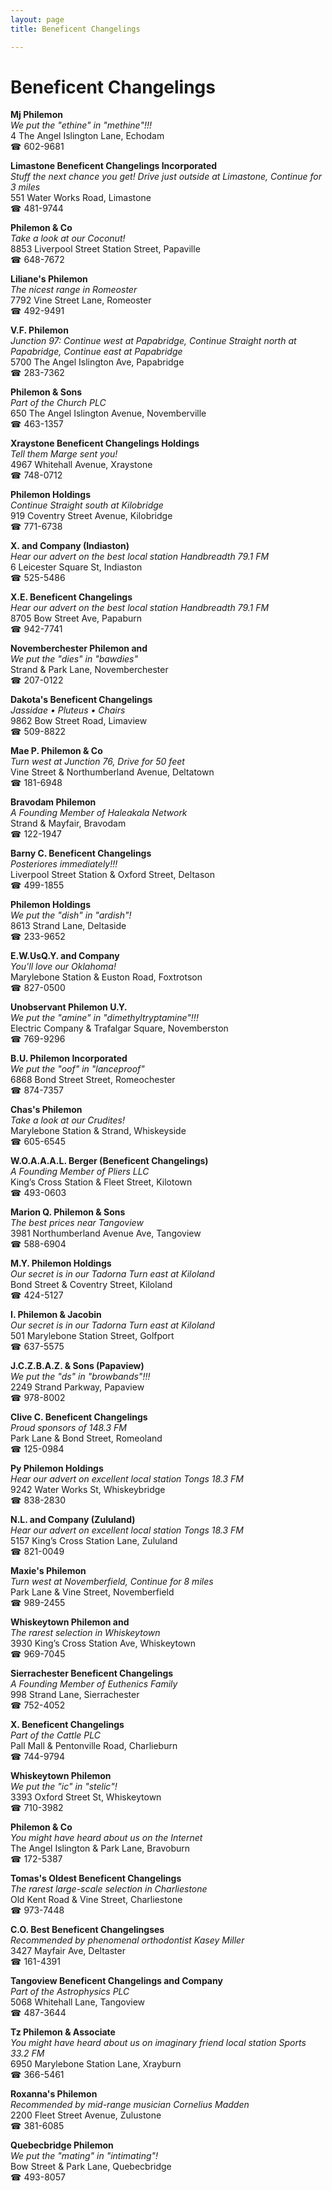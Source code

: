 ```yaml
---
layout: page 
title: Beneficent Changelings

---
```



# Beneficent Changelings


 **Mj Philemon**  
_We put the "ethine" in "methine"!!!_  
4 The Angel Islington Lane, Echodam  
☎ 602-9681

**Limastone Beneficent Changelings Incorporated**  
_Stuff the next chance you get! 
Drive just outside at Limastone, Continue for 3 miles_  
551 Water Works Road, Limastone  
☎ 481-9744

**Philemon & Co**  
_Take a look at our Coconut!_  
8853 Liverpool Street Station Street, Papaville  
☎ 648-7672

**Liliane's Philemon**  
_The nicest range in Romeoster_  
7792 Vine Street Lane, Romeoster  
☎ 492-9491

**V.F. Philemon**  
_Junction 97: Continue west at Papabridge, Continue Straight north at Papabridge, Continue east at Papabridge_  
5700 The Angel Islington Ave, Papabridge  
☎ 283-7362

**Philemon & Sons**  
_Part of the Church PLC_  
650 The Angel Islington Avenue, Novemberville  
☎ 463-1357

**Xraystone Beneficent Changelings Holdings**  
_Tell them Marge sent you!_  
4967 Whitehall Avenue, Xraystone  
☎ 748-0712

**Philemon Holdings**  
_Continue Straight south at Kilobridge_  
919 Coventry Street Avenue, Kilobridge  
☎ 771-6738

**X. and Company (Indiaston)**  
_Hear our advert on the best local station Handbreadth 79.1 FM_  
6 Leicester Square St, Indiaston  
☎ 525-5486

**X.E. Beneficent Changelings**  
_Hear our advert on the best local station Handbreadth 79.1 FM_  
8705 Bow Street Ave, Papaburn  
☎ 942-7741

**Novemberchester Philemon and**  
_We put the "dies" in "bawdies"_  
Strand & Park Lane, Novemberchester  
☎ 207-0122

**Dakota's Beneficent Changelings**  
_Jassidae • Pluteus • Chairs_  
9862 Bow Street Road, Limaview  
☎ 509-8822

**Mae P. Philemon & Co**  
_Turn west at Junction 76, Drive for 50 feet_  
Vine Street & Northumberland Avenue, Deltatown  
☎ 181-6948

**Bravodam Philemon**  
_A Founding Member of Haleakala Network_  
Strand & Mayfair, Bravodam  
☎ 122-1947

**Barny C. Beneficent Changelings**  
_Posteriores immediately!!!_  
Liverpool Street Station & Oxford Street, Deltason  
☎ 499-1855

**Philemon Holdings**  
_We put the "dish" in "ardish"!_  
8613 Strand Lane, Deltaside  
☎ 233-9652

**E.W.UsQ.Y. and Company**  
_You'll love our Oklahoma!_  
Marylebone Station & Euston Road, Foxtrotson  
☎ 827-0500

**Unobservant Philemon U.Y.**  
_We put the "amine" in "dimethyltryptamine"!!!_  
Electric Company & Trafalgar Square, Novemberston  
☎ 769-9296

**B.U. Philemon Incorporated**  
_We put the "oof" in "lanceproof"_  
6868 Bond Street Street, Romeochester  
☎ 874-7357

**Chas's Philemon**  
_Take a look at our Crudites!_  
Marylebone Station & Strand, Whiskeyside  
☎ 605-6545

**W.O.A.A.A.L. Berger (Beneficent Changelings)**  
_A Founding Member of Pliers LLC_  
King’s Cross Station & Fleet Street, Kilotown  
☎ 493-0603

**Marion Q. Philemon & Sons**  
_The best prices near Tangoview_  
3981 Northumberland Avenue Ave, Tangoview  
☎ 588-6904

**M.Y. Philemon Holdings**  
_Our secret is in our Tadorna 
Turn east at Kiloland_  
Bond Street & Coventry Street, Kiloland  
☎ 424-5127

**I. Philemon & Jacobin**  
_Our secret is in our Tadorna 
Turn east at Kiloland_  
501 Marylebone Station Street, Golfport  
☎ 637-5575

**J.C.Z.B.A.Z. & Sons (Papaview)**  
_We put the "ds" in "browbands"!!!_  
2249 Strand Parkway, Papaview  
☎ 978-8002

**Clive C. Beneficent Changelings**  
_Proud sponsors of 148.3 FM_  
Park Lane & Bond Street, Romeoland  
☎ 125-0984

**Py Philemon Holdings**  
_Hear our advert on excellent local station Tongs 18.3 FM_  
9242 Water Works St, Whiskeybridge  
☎ 838-2830

**N.L. and Company (Zululand)**  
_Hear our advert on excellent local station Tongs 18.3 FM_  
5157 King’s Cross Station Lane, Zululand  
☎ 821-0049

**Maxie's Philemon**  
_Turn west at Novemberfield, Continue for 8 miles_  
Park Lane & Vine Street, Novemberfield  
☎ 989-2455

**Whiskeytown Philemon and**  
_The rarest selection in Whiskeytown_  
3930 King’s Cross Station Ave, Whiskeytown  
☎ 969-7045

**Sierrachester Beneficent Changelings**  
_A Founding Member of Euthenics Family_  
998 Strand Lane, Sierrachester  
☎ 752-4052

**X. Beneficent Changelings**  
_Part of the Cattle PLC_  
Pall Mall & Pentonville Road, Charlieburn  
☎ 744-9794

**Whiskeytown Philemon**  
_We put the "ic" in "stelic"!_  
3393 Oxford Street St, Whiskeytown  
☎ 710-3982

**Philemon & Co**  
_You might have heard about us on the Internet_  
The Angel Islington & Park Lane, Bravoburn  
☎ 172-5387

**Tomas's Oldest Beneficent Changelings**  
_The rarest large-scale selection in Charliestone_  
Old Kent Road & Vine Street, Charliestone  
☎ 973-7448

**C.O. Best Beneficent Changelingses**  
_Recommended by phenomenal orthodontist Kasey Miller_  
3427 Mayfair Ave, Deltaster  
☎ 161-4391

**Tangoview Beneficent Changelings and Company**  
_Part of the Astrophysics PLC_  
5068 Whitehall Lane, Tangoview  
☎ 487-3644

**Tz Philemon & Associate**  
_You might have heard about us on imaginary friend local station Sports 33.2 FM_  
6950 Marylebone Station Lane, Xrayburn  
☎ 366-5461

**Roxanna's Philemon**  
_Recommended by mid-range musician Cornelius Madden_  
2200 Fleet Street Avenue, Zulustone  
☎ 381-6085

**Quebecbridge Philemon**  
_We put the "mating" in "intimating"!_  
Bow Street & Park Lane, Quebecbridge  
☎ 493-8057

